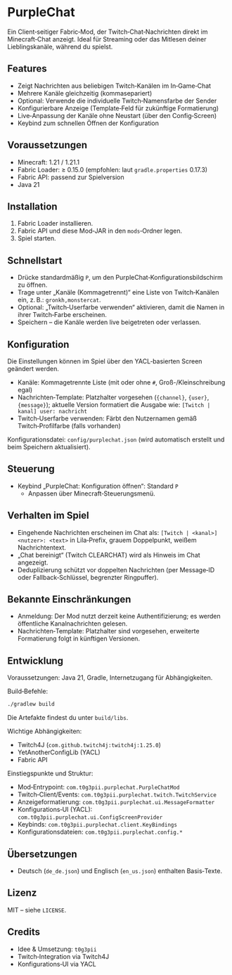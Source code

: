 # PurpleChat

Ein Client‑seitiger Fabric‑Mod, der Twitch‑Chat‑Nachrichten direkt im Minecraft‑Chat anzeigt. Ideal für Streaming oder das Mitlesen deiner Lieblingskanäle, während du spielst.

## Features
- Zeigt Nachrichten aus beliebigen Twitch‑Kanälen im In‑Game‑Chat
- Mehrere Kanäle gleichzeitig (kommasepariert)
- Optional: Verwende die individuelle Twitch‑Namensfarbe der Sender
- Konfigurierbare Anzeige (Template‑Feld für zukünftige Formatierung)
- Live‑Anpassung der Kanäle ohne Neustart (über den Config‑Screen)
- Keybind zum schnellen Öffnen der Konfiguration

## Voraussetzungen
- Minecraft: 1.21 / 1.21.1
- Fabric Loader: ≥ 0.15.0 (empfohlen: laut `gradle.properties` 0.17.3)
- Fabric API: passend zur Spielversion
- Java 21

## Installation
1. Fabric Loader installieren.
2. Fabric API und diese Mod‑JAR in den `mods`‑Ordner legen.
3. Spiel starten.

## Schnellstart
- Drücke standardmäßig `P`, um den PurpleChat‑Konfigurationsbildschirm zu öffnen.
- Trage unter „Kanäle (Kommagetrennt)“ eine Liste von Twitch‑Kanälen ein, z. B.: `gronkh,monstercat`.
- Optional: „Twitch‑Userfarbe verwenden“ aktivieren, damit die Namen in ihrer Twitch‑Farbe erscheinen.
- Speichern – die Kanäle werden live beigetreten oder verlassen.

## Konfiguration
Die Einstellungen können im Spiel über den YACL‑basierten Screen geändert werden.

- Kanäle: Kommagetrennte Liste (mit oder ohne `#`, Groß-/Kleinschreibung egal)
- Nachrichten‑Template: Platzhalter vorgesehen (`{channel}`, `{user}`, `{message}`); aktuelle Version formatiert die Ausgabe wie: `[Twitch | kanal] user: nachricht`
- Twitch‑Userfarbe verwenden: Färbt den Nutzernamen gemäß Twitch‑Profilfarbe (falls vorhanden)

Konfigurationsdatei: `config/purplechat.json` (wird automatisch erstellt und beim Speichern aktualisiert).

## Steuerung
- Keybind „PurpleChat: Konfiguration öffnen“: Standard `P`
  - Anpassen über Minecraft‑Steuerungsmenü.

## Verhalten im Spiel
- Eingehende Nachrichten erscheinen im Chat als: `[Twitch | <kanal>] <nutzer>: <text>` in Lila‑Prefix, grauem Doppelpunkt, weißem Nachrichtentext.
- „Chat bereinigt“ (Twitch CLEARCHAT) wird als Hinweis im Chat angezeigt.
- Deduplizierung schützt vor doppelten Nachrichten (per Message‑ID oder Fallback‑Schlüssel, begrenzter Ringpuffer).

## Bekannte Einschränkungen
- Anmeldung: Der Mod nutzt derzeit keine Authentifizierung; es werden öffentliche Kanalnachrichten gelesen.
- Nachrichten‑Template: Platzhalter sind vorgesehen, erweiterte Formatierung folgt in künftigen Versionen.

## Entwicklung
Voraussetzungen: Java 21, Gradle, Internetzugang für Abhängigkeiten.

Build‑Befehle:
```bash
./gradlew build
```
Die Artefakte findest du unter `build/libs`.

Wichtige Abhängigkeiten:
- Twitch4J (`com.github.twitch4j:twitch4j:1.25.0`)
- YetAnotherConfigLib (YACL)
- Fabric API

Einstiegspunkte und Struktur:
- Mod‑Entrypoint: `com.t0g3pii.purplechat.PurpleChatMod`
- Twitch‑Client/Events: `com.t0g3pii.purplechat.twitch.TwitchService`
- Anzeigeformatierung: `com.t0g3pii.purplechat.ui.MessageFormatter`
- Konfigurations‑UI (YACL): `com.t0g3pii.purplechat.ui.ConfigScreenProvider`
- Keybinds: `com.t0g3pii.purplechat.client.KeyBindings`
- Konfigurationsdateien: `com.t0g3pii.purplechat.config.*`

## Übersetzungen
- Deutsch (`de_de.json`) und Englisch (`en_us.json`) enthalten Basis‑Texte.

## Lizenz
MIT – siehe `LICENSE`.

## Credits
- Idee & Umsetzung: `t0g3pii`
- Twitch‑Integration via Twitch4J
- Konfigurations‑UI via YACL
